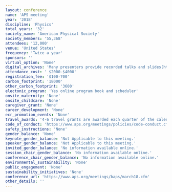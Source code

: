 ```yaml
---
layout: conference 
name: 'APS meeting'
year: '2018'
discipline: 'Physics'
total_years: '32'
society_name: 'American Physical Society'
society_members: '55,368'
attendees: '12,000'
venue: 'United States'
frequency: 'Twice a year'
sponsors: ''
virtual_option: 'None'
digital_archives: 'Many presenters provide recorded talks and slides(https://www.aps.org/meetings/multimedia/index.cfm?mtgYr=2018&mtgCd=MAR18&mtgUnit=&mtgVS=&mtgSE=0&fm=0&srhPresent=Go&prebacklink=yes), No digital posters'
attendance_cost: ' $2000-$4000'
registration_fee: '$100-700'
carbon_footprint: '18000'
other_carbon_footprint: '3600'
electonic_program: 'Yes online program book and scheduler'
onsite_maternity: 'None'
onsite_childcare: 'None'
caregiver_grant: 'None'
career_development: 'None'
ecr_promotion_events: 'None'
travel_awards: '4-6 travel grants are awarded each quarter of the calendar year up to $500 each'
code_of_conduct: 'https://www.aps.org/meetings/policies/code-conduct.cfm'
safety_instructions: 'None'
gender_balance: 'None'
keynote_gender_balance: 'Not Applicable to this meeting.'
speaker_gender_balance: 'Not Applicable to this meeting.'
invited_gender_balance: 'No information available online.'
session_chair_gender_balance: 'No information available online.'
conference_chair_gender_balance: 'No information available online.'
environmental_sustainability: 'None'
public_engagement: 'None'
sustainability_initiatives: 'None'
conference_url: 'https://www.aps.org/meetings/baps/march18.cfm'
other_details: ''
---
```

